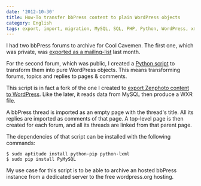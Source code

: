 ```yaml
---
date: '2012-10-30'
title: How-To transfer bbPress content to plain WordPress objects
category: English
tags: export, import, migration, MySQL, SQL, PHP, Python, WordPress, xml
---
```


I had two bbPress forums to archive for Cool Cavemen. The first one, which was private, was [exported as a mailing-list]({filename}/2012/converting-bbpress-forum-mailbox-archive.md) last month.

For the second forum, which was public, I created a [Python script](https://github.com/kdeldycke/scripts/blob/master/bbpress-to-wordpress.py) to transform them into pure WordPress objects. This means transforming forums, topics and replies to pages & comments.

This script is in fact a fork of the one I created to [export Zenphoto content to WordPress]({filename}/2012/zenphoto-wordpress-migration.md). Like the later, it reads data from MySQL then produce a WXR file.

A bbPress thread is imported as an empty page with the thread's title. All its replies are imported as comments of that page. A top-level page is then created for each forum, and all its threads are linked from that parent page.

The dependencies of that script can be installed with the following commands:

```shell-session
$ sudo aptitude install python-pip python-lxml
$ sudo pip install PyMySQL
```

My use case for this script is to be able to archive an hosted bbPress instance from a dedicated server to the free wordpress.org hosting.
